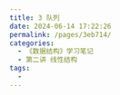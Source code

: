 ```yaml
---
title: 3 队列
date: 2024-06-14 17:22:26
permalink: /pages/3eb714/
categories:
  - 《数据结构》学习笔记
  - 第二讲 线性结构
tags:
  - 
---
```

